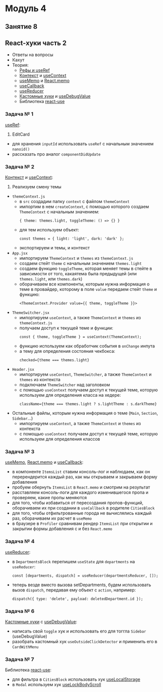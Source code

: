 # Модуль 4

## Занятие 8

## React-хуки часть 2

- Ответы на вопросы
- Кахут
- Теория:
  - [Рефы и useRef](https://blog.logrocket.com/a-guide-to-react-refs/)
  - [Контекст](https://reactjs.org/docs/context.html) и
    [useContext](https://reactjs.org/docs/hooks-reference.html#usecontext)
  - [useMemo](https://dev.to/afozbek/react-hooks-usememo-4n23) и
    [React.memo](https://dmitripavlutin.com/use-react-memo-wisely/)
  - [useCallback](https://habr.com/ru/post/529950/)
  - [useReducer](https://webtricks-master.ru/react-hooks/uchim-usereducer-na-primerah-react-hooks/)
  - [Кастомные хуки](https://reactjs.org/docs/hooks-custom.html) и
    [useDebugValue](https://reactjs.org/docs/hooks-reference.html#usedebugvalue)
  - Библиотека [react-use](https://github.com/streamich/react-use)

### Задача № 1

[useRef](https://reactjs.org/docs/hooks-reference.html#useref):

1. EditCard

- для хранения `inputId` использовать `useRef` с начальным значением `nanoid()`
- рассказать про аналог `componentDidUpdate`

### Задача № 2

[Контекст](https://reactjs.org/docs/context.html) и
[useContext](https://reactjs.org/docs/hooks-reference.html#usecontext):

1. Реализуем смену темы

- `themeContext.js`
  - в `src` создадим папку `context` с файлом `themeContext`
  - импортим в нем `createContext`, с помощью которого создаем `ThemeContext` с
    начальным значением:
    ```
    { theme: themes.light, toggleTheme: () => {} }
    ```
  - для тем используем объект:
    ```
    const themes = { light: 'light', dark: 'dark' };
    ```
  - экспортируем и темы, и контекст
- `App.jsx`
  - импортируем `ThemeContext` и `themes` из `themeContext.js`
  - создаем стейт `theme` с начальным значением `themes.light`
  - создаем функцию `toggleTheme`, которая меняет темы в стейте в зависимости от
    того, какаятема была предыдущей (или `themes.light`, или `themes.dark`)
  - оборачиваем все компоненты, которым нужна информация о теме в провайдер,
    которому в поле `value` передаем стейт `theme` и функцию:
    ```
    <ThemeContext.Provider value={{ theme, toggleTheme }}>
    ```
- `ThemeSwitcher.jsx`
  - импортируем `useContext`, а также `ThemeContext` и `themes` из
    `themeContext.js`
  - получаем доступ к текущей теме и функции:
    ```
    const { theme, toggleTheme } = useContext(ThemeContext);
    ```
  - функцию используем как обработчик события в `onChange` инпута
  - а тему для определения состояния чекбокса:
    ```
    checked={theme === themes.light}
    ```
- `Header.jsx`
  - импортируем `useContext`, `ThemeSwitcher`, а также `ThemeContext` и `themes`
    из контекста
  - подключаем `ThemeSwitcher` над заголовком
  - с помощью `useContext` получаем доступ к текущей теме, которую используем
    для определения класса на хедере:
    ```
    className={theme === themes.light ? s.lightTheme : s.darkTheme}
    ```
- Остальные файлы, которым нужна информация о теме (`Main`, `Section`,
  `Sidebar`...)
  - импортируем `useContext`, а также `ThemeContext` и `themes` из контекста
  - с помощью `useContext` получаем доступ к текущей теме, которую используем
    для определения классов

### Задача № 3

[useMemo](https://reactjs.org/docs/hooks-reference.html#usememo),
[React.memo](https://reactjs.org/docs/react-api.html#reactmemo) и
[useCallback](https://reactjs.org/docs/hooks-reference.html#usecallback):

- в компоненте `ItemsList` ставим консоль-лог и наблюдаем, как он перерендерится
  каждый раз, как мы открываем и закрываем форму добавления
- пробуем обернуть `ItemsList` в `React.memo` и смотрим на результат
- расставляем консоль-логи для каждого изменившегося пропа и проверяем, какие
  пропы меняются
- для того, чтобы избавиться от пересоздания пропов-функций, оборачиваем их при
  создании в `useCallback` в родителе `CitiesBlock`
- для того, чтобы отфильтрованные города не вычислялись каждый раз, оборачиваем
  их расчет в `useMemo`
- в браузере в `Profiler` сравнивам рендер `ItemsList` при открытии и закрытии
  формы добавления с и без `React.memo`

### Задача № 4

[useReducer](https://reactjs.org/docs/hooks-reference.html#usereducer):

- в `DepartmentsBlock` перепишем `useState` для `departments` на `useReducer`:
  ```
  const [departments, dispatch] = useReducer(departmentsReducer, []);
  ```
- теперь везде вместо вызова setDepartments, будем использовать вызов
  `dispatch`, передавая ему объект с `action`, например:
  ```
  dispatch({ type: 'delete', payload: deletedDepartment.id });
  ```

### Задача № 6

[Кастомные хуки](https://reactjs.org/docs/hooks-custom.html) с
[useDebugValue](https://reactjs.org/docs/hooks-reference.html#usedebugvalue):

- написать свой `toggle` хук и использовать его для тоггла `Sidebar`
  (useDebugValue)
- разобрать кастомный хук `useOutsideClickDetector` и применить его в
  `CardWithMenu`

### Задача № 7

Библиотека [react-use](https://github.com/streamich/react-use):

- для фильтра в `CitiesBlock` использовать хук
  [useLocalStorage](https://github.com/streamich/react-use/blob/master/docs/useLocalStorage.md)
- в `Modal` используем хук
  [useLockBodyScroll](https://github.com/streamich/react-use/blob/master/docs/useLockBodyScroll.md)
